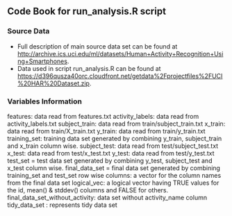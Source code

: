 ## Code Book for run_analysis.R script
### Source Data
* Full description of main source data set can be found at http://archive.ics.uci.edu/ml/datasets/Human+Activity+Recognition+Using+Smartphones.
* Data used in script run_analysis.R can be found at https://d396qusza40orc.cloudfront.net/getdata%2Fprojectfiles%2FUCI%20HAR%20Dataset.zip.
### Variables Information
features: data read from features.txt
activity_labels: data read from activity_labels.txt
subject_train: data read from train/subject_train.txt
x_train: data read from train/X_train.txt
y_train: data read from train/y_train.txt
training_set: training data set generated by combining  y_train, subject_train and x_train column wise.
subject_test: data read from test/subject_test.txt
x_test: data read from test/x_test.txt
y_test: data read from test/y_test.txt
test_set = test data set generated by combining  y_test, subject_test and x_test column wise.
final_data_set =  final data set generated by combining  training_set and test_set row wise
columns: a vector for the column names from the final data set
logical_vec: a logical vector having TRUE values for the id, mean() & stddev() columns and FALSE for others.
final_data_set_without_activity: data set without activity_name column
tidy_data_set : represents tidy data set